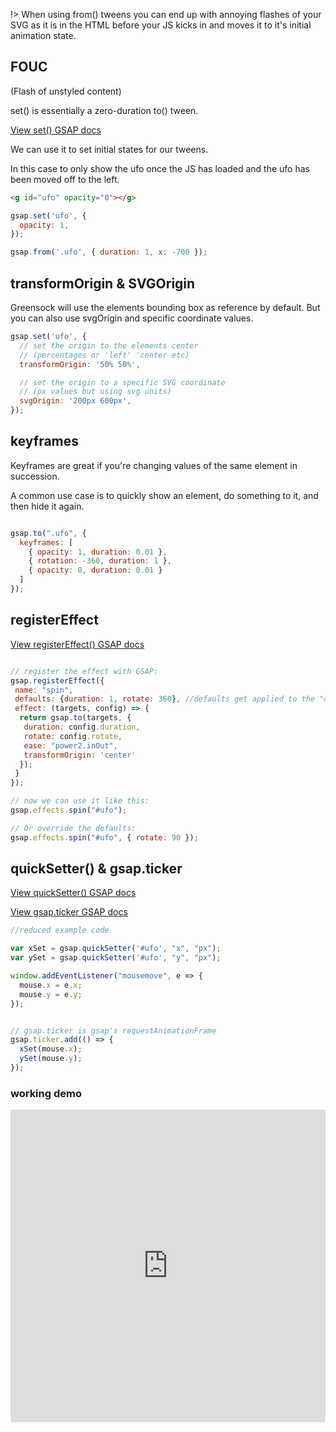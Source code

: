 !> When using from() tweens you can end up with annoying flashes of your SVG as it is in the HTML before your JS kicks in and moves it to it's initial animation state.

## FOUC

(Flash of unstyled content)

set() is essentially a zero-duration to() tween. 

[View set() GSAP docs](https://greensock.com/docs/v3/GSAP/gsap.set())

We can use it to set initial states for our tweens.

In this case to only show the ufo once the JS has loaded and the ufo has been moved off to the left.

```html
<g id="ufo" opacity="0"></g>
```

```js
gsap.set('ufo', {
  opacity: 1,
});

gsap.from('.ufo', { duration: 1, x: -700 });
```

## transformOrigin & SVGOrigin

Greensock will use the elements bounding box as reference by default. But you can also use svgOrigin and specific coordinate values.

```js
gsap.set('ufo', {
  // set the origin to the elements center
  // (percentages or 'left' 'center etc)
  transformOrigin: '50% 50%',

  // set the origin to a specific SVG coordinate
  // (px values but using svg units)
  svgOrigin: '200px 600px',
});
```

## keyframes

Keyframes are great if you're changing values of the same element in succession.

A common use case is to quickly show an element, do something to it, and then hide it again.

```js

gsap.to(".ufo", {
  keyframes: [
    { opacity: 1, duration: 0.01 },
    { rotation: -360, duration: 1 },
    { opacity: 0, duration: 0.01 }
  ]
});

```

## registerEffect

[View registerEffect() GSAP docs](https://greensock.com/docs/v3/GSAP/gsap.registerEffect())

```js

// register the effect with GSAP:
gsap.registerEffect({
 name: "spin",
 defaults: {duration: 1, rotate: 360}, //defaults get applied to the "config" object
 effect: (targets, config) => {
  return gsap.to(targets, {
   duration: config.duration, 
   rotate: config.rotate, 
   ease: "power2.inOut",
   transformOrigin: 'center'
  });
 }
});

// now we can use it like this:
gsap.effects.spin("#ufo");

// Or override the defaults:
gsap.effects.spin("#ufo", { rotate: 90 });

```

## quickSetter() & gsap.ticker
[View quickSetter() GSAP docs](https://greensock.com/docs/v3/GSAP/gsap.quickSetter())

[View gsap.ticker GSAP docs](https://greensock.com/docs/v3/GSAP/gsap.ticker)

```js
//reduced example code

var xSet = gsap.quickSetter('#ufo', "x", "px");
var ySet = gsap.quickSetter('#ufo', "y", "px");

window.addEventListener("mousemove", e => {    
  mouse.x = e.x;
  mouse.y = e.y;  
});


// gsap.ticker is gsap's requestAnimationFrame
gsap.ticker.add(() => {
  xSet(mouse.x);
  ySet(mouse.y);  
});

```

### working demo

<iframe height="500" style="width: 100%;" scrolling="no" title="Spaceship - quickSetter" src="https://codepen.io/svganimationworkshop/embed/oNLLLzJ?height=265&theme-id=light&default-tab=result" frameborder="no" loading="lazy" allowtransparency="true" allowfullscreen="true">
  See the Pen <a href='https://codepen.io/svganimationworkshop/pen/oNLLLzJ'>Spaceship - quickSetter</a> by SVG-workshops
  (<a href='https://codepen.io/svganimationworkshop'>@svganimationworkshop</a>) on <a href='https://codepen.io'>CodePen</a>.
</iframe>